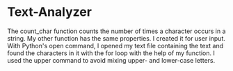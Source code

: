 # Text-Analyzer
The count_char function counts the number of times a character occurs in a string. My other function has the same properties. I created it for user input. With Python's open command, I opened my text file containing the text and found the characters in it with the for loop with the help of my function. I used the upper command to avoid mixing upper- and lower-case letters.
